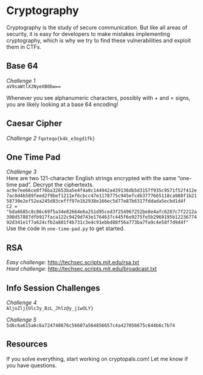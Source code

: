 # Cryptography

Cryptography is the study of secure communication. But like all areas of security, it is easy for developers to make mistakes implementing cryptography, which is why we try to find these vulnerabilities and exploit them in CTFs.

## Base 64

_Challenge 1_  
`aV9saWtlX2NyeXB0bw==`

Whenever you see alphanumeric characters, possibly with + and = signs, you are likely looking at a base 64 encoding!

## Caesar Cipher

_Challenge 2_
`fqoteqo{k4k_e3ogd1fk}`


## One Time Pad
_Challenge 3_  
Here are two 121-character English strings encrypted with the same “one-time pad”. Decrypt the ciphertexts.  
`ac9e7ee66ce8f76ba32653ba5e4f4a0c144942a439136db5d3157f935c9571f52f412e7ac0d4b589feed2f9bef1211ef6cbcc47e1178775c945efcdb3777665118ca988f1b2158730e2ef52ea245d83cefff97e1b2938e166ec5d77e87b6317fddada5ecbd1d4f`  
`C2 = "bda6685c8c86c69f5a34e82664e6a251d95ced3f254967252be8e4afc6287c7f2212a390d57887dfb917faca122c9429d743e1764637c445f6e9275fe5b2969195b1223677492d341e1f7a624cfb2a881f4b731c3e4c91ebbd88f56a773ba7fa9c4e58f7d9d4f"`  
Use the code in `one-time-pad.py` to get started.  

## RSA
_Easy challenge:_ http://techsec.scripts.mit.edu/rsa.txt  
_Hard challenge:_ http://techsec.scripts.mit.edu/broadcast.txt

## Info Session Challenges
_Challenge 4_  
`AljoZlj{Ulc3y_BzL_Jhlz@y_j1wOLY}`  
  
_Challenge 5_  
`5d6c6a615a6c6a724740676c56607a564856657c4a427056675c644b6c7b74`

## Resources
If you solve everything, start working on cryptopals.com! Let me know if you have questions.
